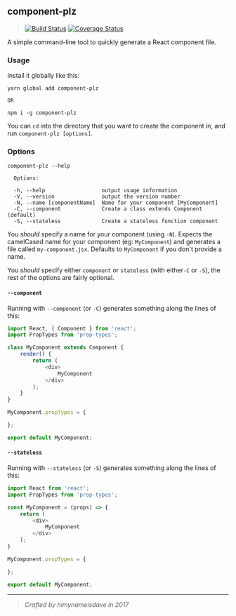 ## component-plz
> [![Build Status](https://travis-ci.org/himynameisdave/component-plz.svg?branch=master)](https://travis-ci.org/himynameisdave/component-plz) [![Coverage Status](https://coveralls.io/repos/github/himynameisdave/component-plz/badge.svg?branch=master)](https://coveralls.io/github/himynameisdave/component-plz?branch=master)

A simple command-line tool to quickly generate a React component file.

### Usage

Install it globally like this:

```
yarn global add component-plz

OR

npm i -g component-plz
```

You can `cd` into the directory that you want to create the component in, and run `component-plz [options]`.

### Options

```
component-plz --help

  Options:

  -h, --help                  output usage information
  -V, --version               output the version number
  -N, --name [componentName]  Name for your component [MyComponent]
  -C, --component             Create a class extends Component (default)
  -S, --stateless             Create a stateless function component
```

You *should* specify a name for your component (using `-N`). Expects the camelCased name for your component (eg: `MyComponent`) and generates a file called `my-component.jsx`. Defaults to `MyComponent` if you don't provide a name.

You *should* specify either `component` or `stateless` (with either`-C` or `-S`), the rest of the options are fairly optional.

#### **`--component`**

Running with `--component` (or `-C`) generates something along the lines of this:

```js
import React, { Component } from 'react';
import PropTypes from 'prop-types';

class MyComponent extends Component {
    render() {
        return (
            <div>
                MyComponent
            </div>
        );
    }
}

MyComponent.propTypes = {

};

export default MyComponent;

```


#### **`--stateless`**

Running with `--stateless` (or `-S`) generates something along the lines of this:

```js
import React from 'react';
import PropTypes from 'prop-types';

const MyComponent = (props) => {
    return (
        <div>
            MyComponent
        </div>
    );
}

MyComponent.propTypes = {

};

export default MyComponent;

```


---

> *Crafted by himynameisdave in 2017*
